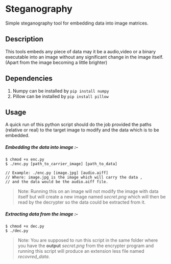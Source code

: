 # Steganography
Simple steganography tool for embedding data into image matrices.

## Description
This tools embeds any piece of data may it be a audio,video or a binary executable
into an image without any significant change in the image itself. (Apart from the image becoming a little brighter)

## Dependencies
1. Numpy can be installed by `pip install numpy`
2. Pillow can be installed by `pip install pillow` 

## Usage
A quick run of this python script should do the job provided the paths (relative or real) to the target image to modify
and the data which is to be embedded.


##### Embedding the data into image :-
```
$ chmod +x enc.py
$ ./enc.py [path_to_carrier_image] [path_to_data]

// Example: ./enc.py [image.jpg] [audio.aiff]
// Where: image.jpg is the image which will carry the data , 
// and the data would be the audio.aiff file.
```
>Note: Running this on an image will not modify the image with data itself but will create a new image named 
*secret.png* which will then be read by the decrypter so the data could be extracted from it.

##### Extracting data from the image :-
```
$ chmod +x dec.py
$ ./dec.py
```
>Note: You are supposed to run this script in the same folder where you have the **output** *secret.png* from the
encrypter program and running this script will produce an extension less file named *recovred_data*.
